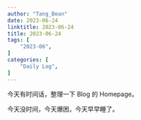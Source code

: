 ```yaml
---
author: "Tang_Bean"
date: 2023-06-24
linktitle: 2023-06-24
title: 2023-06-24
tags: [
    "2023-06",
]
categories: [
    "Daily Log",
]
---
```


今天有时间话，整理一下 Blog 的 Homepage。

今天没时间，今天爆困，今天早早睡了。

